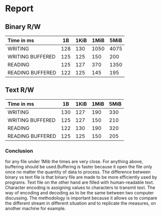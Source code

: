 # Report

## Binary R/W

| Time in ms         | 1B  | 1KiB | 1MiB | 5MiB
|:-------------------|-----|------|------|-----
| WRITING            | 128 | 130  | 1050 |4075
| WRITING BUFFERED   | 125 | 125  | 150  |200
| READING            | 125 | 127  | 370  |1350
| READING BUFFERED   | 122 | 125  | 145  |195

## Text R/W

| Time in ms        | 1B  | 1KiB | 1MiB | 5MiB
|:------------------|-----|------|------|-----
| WRITING           | 130 | 127  | 190  |330
| WRITING BUFFERED  | 125 | 127  | 150  |210
| READING           | 122 | 130  | 190  |320
| READING BUFFERED  | 125 | 125  | 150  |205

### Conclusion

for any file under 1Mib the times are very close. For anything above,
buffering should be used.Buffering is faster because it open the file only 
once no matter the quantity of data to process. The difference between binary 
vs text file is that binary file are made to be more efficiently used by programs. 
Text file on the other hand are filled with human-readable text. Character 
encoding is assigning values to characters to transmit text. The way of encoding 
and decoding as to be the same between two computer discussing. The methodology is 
important because it allows us to compare the different stream in different situation
and to replicate the measures, on another machine for example.